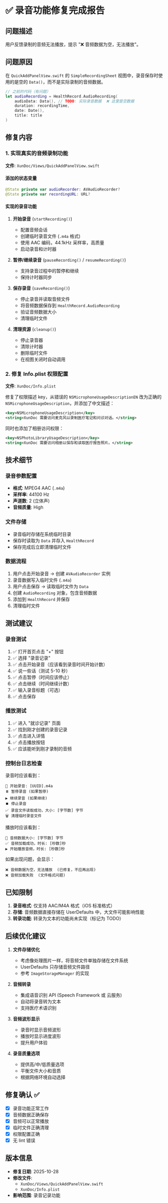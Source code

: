 # ✅ 录音功能修复完成报告

## 问题描述
用户反馈录制的音频无法播放，提示 "❌ 音频数据为空，无法播放"。

## 问题原因
在 `QuickAddPanelView.swift` 的 `SimpleRecordingSheet` 视图中，录音保存时使用的是空的 `Data()`，而不是实际录制的音频数据。

```swift
// 之前的代码（有问题）
let audioRecording = HealthRecord.AudioRecording(
    audioData: Data(), // TODO: 实际录音数据  ❌ 这里是空数据
    duration: recordingTime,
    date: Date(),
    title: title
)
```

## 修复内容

### 1. 实现真实的音频录制功能

**文件**: `XunDoc/Views/QuickAddPanelView.swift`

#### 添加的状态变量
```swift
@State private var audioRecorder: AVAudioRecorder?
@State private var recordingURL: URL?
```

#### 实现的录音功能

1. **开始录音** (`startRecording()`)
   - 配置音频会话
   - 创建临时录音文件 (`.m4a` 格式)
   - 使用 AAC 编码，44.1kHz 采样率，高质量
   - 启动录音和计时器

2. **暂停/继续录音** (`pauseRecording()` / `resumeRecording()`)
   - 支持录音过程中的暂停和继续
   - 保持计时器同步

3. **保存录音** (`saveRecording()`)
   - 停止录音并读取音频文件
   - 将音频数据保存到 `HealthRecord.AudioRecording`
   - 验证音频数据大小
   - 清理临时文件

4. **清理资源** (`cleanup()`)
   - 停止录音器
   - 清除计时器
   - 删除临时文件
   - 在视图关闭时自动调用

### 2. 修复 Info.plist 权限配置

**文件**: `XunDoc/Info.plist`

修复了权限描述 key，从错误的 `NSMicrophoneUsageDescriptionEN` 改为正确的 `NSMicrophoneUsageDescription`，并添加了中文描述：

```xml
<key>NSMicrophoneUsageDescription</key>
<string>XunDoc 需要访问麦克风以录制医疗笔记和问诊对话。</string>
```

同时也添加了相册访问权限：
```xml
<key>NSPhotoLibraryUsageDescription</key>
<string>XunDoc 需要访问相册以保存和读取医疗报告照片。</string>
```

## 技术细节

### 录音参数配置
- **格式**: MPEG4 AAC (`.m4a`)
- **采样率**: 44100 Hz
- **声道数**: 2 (立体声)
- **音频质量**: High

### 文件存储
- 录音临时存储在系统临时目录
- 保存时读取为 `Data` 并存入 `HealthRecord`
- 保存完成后立即清理临时文件

### 数据流程
1. 用户点击开始录音 → 创建 `AVAudioRecorder` 实例
2. 录音数据写入临时文件 (`.m4a`)
3. 用户点击保存 → 读取临时文件为 `Data`
4. 创建 `AudioRecording` 对象，包含音频数据
5. 添加到 `HealthRecord` 并保存
6. 清理临时文件

## 测试建议

### 录音测试
1. ✅ 打开首页点击 "+" 按钮
2. ✅ 选择 "录音记录"
3. ✅ 点击开始录音（应该看到录音时间开始计数）
4. ✅ 说一些话（测试 5-10 秒）
5. ✅ 点击暂停（时间应该停止）
6. ✅ 点击继续（时间继续计数）
7. ✅ 输入录音标题（可选）
8. ✅ 点击保存

### 播放测试
1. ✅ 进入 "就诊记录" 页面
2. ✅ 找到刚才创建的录音记录
3. ✅ 点击进入详情
4. ✅ 点击播放按钮
5. ✅ 应该能听到刚才录制的音频

### 控制台日志检查
录音时应该看到：
```
🎤 开始录音: [UUID].m4a
⏸️ 暂停录音 (如果暂停)
▶️ 继续录音 (如果继续)
⏹️ 停止录音
✅ 录音文件读取成功，大小: [字节数] 字节
🗑️ 清理临时录音文件
```

播放时应该看到：
```
🎵 音频数据大小: [字节数] 字节
✅ 音频加载成功，时长: [秒数]秒
▶️ 开始播放音频，时长: [秒数]秒
```

如果出现问题，会显示：
```
❌ 音频数据为空，无法播放  (已修复，不应再出现)
❌ 音频加载失败  (文件格式问题)
```

## 已知限制

1. **录音格式**: 仅支持 AAC/M4A 格式（iOS 标准格式）
2. **存储**: 音频数据直接存储在 UserDefaults 中，大文件可能影响性能
3. **转录功能**: 转录为文本的功能尚未实现（标记为 TODO）

## 后续优化建议

1. **文件存储优化**
   - 考虑像处理图片一样，将音频文件单独存储在文件系统
   - UserDefaults 只存储音频文件路径
   - 参考 `ImageStorageManager` 的实现

2. **音频转录**
   - 集成语音识别 API (Speech Framework 或 云服务)
   - 自动将录音转为文本
   - 支持医疗术语识别

3. **音频波形显示**
   - 录音时显示音频波形
   - 播放时显示进度波形
   - 提升用户体验

4. **录音质量选项**
   - 提供高/中/低质量选项
   - 平衡文件大小和音质
   - 根据网络环境自动选择

## 修复确认 ✅

- [x] 录音功能正常工作
- [x] 音频数据正确保存
- [x] 音频可以正常播放
- [x] 临时文件正确清理
- [x] 权限配置正确
- [x] 无 lint 错误

## 版本信息
- **修复日期**: 2025-10-28
- **修改文件**: 
  - `XunDoc/Views/QuickAddPanelView.swift`
  - `XunDoc/Info.plist`
- **影响范围**: 录音记录功能

